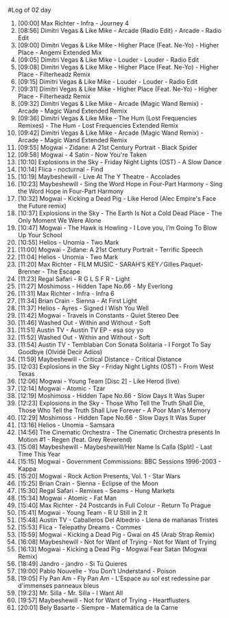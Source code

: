#Log of 02 day

1. [00:00] Max Richter - Infra - Journey 4
1. [08:56] Dimitri Vegas & Like Mike - Arcade (Radio Edit) - Arcade - Radio Edit
1. [09:00] Dimitri Vegas & Like Mike - Higher Place (Feat. Ne-Yo) - Higher Place - Angemi Extended Mix
1. [09:05] Dimitri Vegas & Like Mike - Louder - Louder - Radio Edit
1. [09:08] Dimitri Vegas & Like Mike - Higher Place (Feat. Ne-Yo) - Higher Place - Filterheadz Remix
1. [09:15] Dimitri Vegas & Like Mike - Louder - Louder - Radio Edit
1. [09:31] Dimitri Vegas & Like Mike - Higher Place (Feat. Ne-Yo) - Higher Place - Filterheadz Remix
1. [09:32] Dimitri Vegas & Like Mike - Arcade (Magic Wand Remix) - Arcade - Magic Wand Extended Remix
1. [09:36] Dimitri Vegas & Like Mike - The Hum (Lost Frequencies Remixes) - The Hum - Lost Frequencies Extended Remix
1. [09:42] Dimitri Vegas & Like Mike - Arcade (Magic Wand Remix) - Arcade - Magic Wand Extended Remix
1. [09:55] Mogwai - Zidane: A 21st Century Portrait - Black Spider
1. [09:58] Mogwai - 4 Satin - Now You're Taken
1. [10:10] Explosions in the Sky - Friday Night Lights (OST) - A Slow Dance
1. [10:14] Flica - nocturnal - Find
1. [10:19] Maybeshewill - Live At The Y Theatre - Accolades
1. [10:23] Maybeshewill - Sing the Word Hope in Four-Part Harmony - Sing the Word Hope in Four-Part Harmony
1. [10:32] Mogwai - Kicking a Dead Pig - Like Herod (Alec Empire's Face the Future remix)
1. [10:37] Explosions in the Sky - The Earth Is Not a Cold Dead Place - The Only Moment We Were Alone
1. [10:47] Mogwai - The Hawk is Howling - I Love you, I’m Going To Blow Up Your School
1. [10:55] Helios - Unomia - Two Mark
1. [11:00] Mogwai - Zidane: A 21st Century Portrait - Terrific Speech
1. [11:04] Helios - Unomia - Two Mark
1. [11:20] Max Richter - FILM MUSIC - SARAH'S KEY ⁄ Gilles Paquet-Brenner - The Escape
1. [11:23] Regal Safari - R G L S F R - Light
1. [11:27] Moshimoss - Hidden Tape No.66 - My Everlong
1. [11:31] Max Richter - Infra - Infra 6
1. [11:34] Brian Crain - Sienna - At First Light
1. [11:37] Helios - Ayres - Signed I Wish You Well
1. [11:42] Mogwai - Travels in Constants - Quiet Stereo Dee
1. [11:46] Washed Out - Within and Without - Soft
1. [11:51] Austin TV - Austin TV EP - esa soy yo
1. [11:52] Washed Out - Within and Without - Soft
1. [11:54] Austin TV - Temblaban Con Sonata Solitaria - I Forgot To Say Goodbye (Olvidé Decir Adios)
1. [11:59] Maybeshewill - Critical Distance - Critical Distance
1. [12:03] Explosions in the Sky - Friday Night Lights (OST) - From West Texas
1. [12:06] Mogwai - Young Team [Disc 2] - Like Herod (live)
1. [12:14] Mogwai - Atomic - Tzar
1. [12:19] Moshimoss - Hidden Tape No.66 - Slow Days It Was Super
1. [12:23] Explosions in the Sky - Those Who Tell the Truth Shall Die, Those Who Tell the Truth Shall Live Forever - A Poor Man's Memory
1. [12:29] Moshimoss - Hidden Tape No.66 - Slow Days It Was Super
1. [13:16] Helios - Unomia - Samsara
1. [14:56] The Cinematic Orchestra - The Cinematic Orchestra presents In Motion #1 - Regen (feat. Grey Reverend)
1. [15:08] Maybeshewill - Maybeshewill/Her Name Is Calla (Split) - Last Time This Year
1. [15:15] Mogwai - Government Commissions: BBC Sessions 1996-2003 - Kappa
1. [15:20] Mogwai - Rock Action Presents, Vol. 1 - Star Wars
1. [15:25] Brian Crain - Sienna - Eclipse of the Moon
1. [15:30] Regal Safari - Remixes - Seams - Hung Markets
1. [15:34] Mogwai - Atomic - Fat Man
1. [15:40] Max Richter - 24 Postcards in Full Colour - Return To Prague
1. [15:41] Mogwai - Young Team - R U Still in 2 It
1. [15:48] Austin TV - Caballeros Del Albedrío - Llena de mañanas Tristes
1. [15:53] Flica - Telepathy Dreams - Commes
1. [15:59] Mogwai - Kicking a Dead Pig - Gwai on 45 (Arab Strap Remix)
1. [16:08] Maybeshewill - Not for Want of Trying - Not for Want of Trying
1. [16:13] Mogwai - Kicking a Dead Pig - Mogwai Fear Satan (Mogwai Remix)
1. [18:49] Jandro - jandro - Si Tú Quieres
1. [19:00] Pablo Nouvelle - You Don't Understand - Poison
1. [19:05] Fly Pan Am - Fly Pan Am - L'Espace au sol est redessine par d'immenses panneaux bleus
1. [19:23] Mr. Silla - Mr. Silla - I Want All
1. [19:57] Maybeshewill - Not for Want of Trying - Heartflusters
1. [20:01] Bely Basarte - Siempre - Matemática de la Carne
